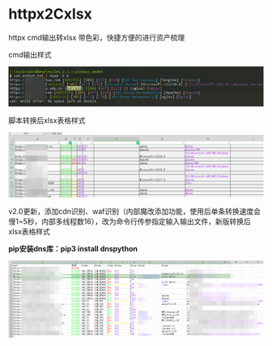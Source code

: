 # httpx2Cxlsx
 httpx cmd输出转xlsx 带色彩，快捷方便的进行资产梳理

cmd输出样式



![httpx颜色](httpx颜色.png)

脚本转换后xlsx表格样式

![xlsx颜色](xlsx颜色.png)

v2.0更新，添加cdn识别、waf识别（内部魔改添加功能，使用后单条转换速度会慢1~5秒，内部多线程数16），改为命令行传参指定输入输出文件，新版转换后xlsx表格样式

**pip安装dns库：pip3 install dnspython**

![xlsx颜色](xlsx颜色2.png)
